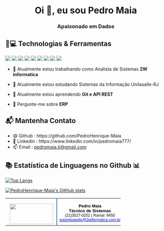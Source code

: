 <h1 align="center">Oi 👋, eu sou Pedro Maia</h1>
<h3 align="center">Apaixonado em Dados</h3>

<h2> 🚀💻 Technologias & Ferramentas </h2> 
<div style="display : inline ; margin-right: 30px">
<img src="https://img.shields.io/badge/Python-3776AB?style=for-the-badge&logo=python&logoColor=white" />
<img src="https://img.shields.io/badge/HTML5-E34F26?style=for-the-badge&logo=html5&logoColor=white" /> 
<img src="https://img.shields.io/badge/CSS-239120?&style=for-the-badge&logo=css3&logoColor=white" />  
<img src="https://img.shields.io/badge/JavaScript-F7DF1E?style=for-the-badge&logo=javascript&logoColor=black" />   
<img src="https://img.shields.io/badge/C-00599C?style=for-the-badge&logo=c&logoColor=white" />  
<img src="https://img.shields.io/badge/Java-ED8B00?style=for-the-badge&logo=java&logoColor=white" /> 
<img src="https://img.shields.io/badge/MySQL-00000F?style=for-the-badge&logo=mysql&logoColor=white" />  
<img src="https://img.shields.io/badge/Microsoft_Word-2B579A?style=for-the-badge&logo=microsoft-word&logoColor=white" />
<img src="https://img.shields.io/badge/Microsoft_Excel-217346?style=for-the-badge&logo=microsoft-excel&logoColor=white" />   
</div>

- 🔭 Atualmente estou trabalhando como Analista de Sistemas **2W informatica**

- 🔭 Atualmente estou estudando Sistemas da Informação Unilasalle-RJ

- 🌱 Atualmente estou aprendendo **Git e API REST**

- 💬 Pergunte-me sobre **ERP**

<h2> 📬 Mantenha Contato</h2>

<ul>
<li> 😄 Github : https://github.com/PedroHenrique-Maia </li>
  <li> 💬 Linkedin : https://www.linkedin.com/in/pedromaia777/ </li>
  <li>📫 Email : <a href=mailto:pedromaia.ti@gmail.com>pedromaia.ti@gmail.com</a>  
</ul>

<h2> 📚 Estatística de Linguagens no Github 📊</h2> 

[![Top Langs](https://github-readme-stats.vercel.app/api/top-langs/?username=PedroHenrique-Maia&langs_count=8&layout=compact)](https://github.com/PedroHenrique-Maia/github-readme-stats) 

[![PedroHenrique-Maia's GitHub stats](https://github-readme-stats.vercel.app/api?username=PedroHenrique-Maia&show_icons=true&theme=highcontrast)](https://github.com/PedroHenrique-Maia/github-readme-stats)

<table border="0" cellspacing="0" cellpadding="0" style="border-collapse:collapse">
 <tbody><tr style="height:0pt">
  <td width="161" valign="top" style="width:120.0pt;border:none;border-right:solid #2e74b5 1.5pt;padding:0cm 0pt 0cm 0pt;height:0pt">
  <p class="MsoNormal" align="center" style="margin-bottom:0cm;text-align:center;line-height:normal">&nbsp;<img src="https://drive.google.com/uc?id=1ZEy6KO6F_6aD1kwQRQJ8MeAnO71zGSWi&export=download" width="136" height="64"></p>
  </td>
  <td width="170" valign="top" style="width:127.55pt;border:none;padding:0cm 0pt 0cm 5.4pt;height:0pt">
  <p class="MsoNormal" align="center" style="margin-bottom:0cm;text-align:center;line-height:normal"><b><span style="font-size:10.0pt;font-family:&quot;Bahnschrift SemiLight&quot;,sans-serif;color:black">Pedro Maia<br>
  Técnico de Sistemas</span></b><span style="font-size:9.0pt;font-family:&quot;Bahnschrift SemiLight&quot;,sans-serif;color:#0d0d0d"><br>
  (21)3527-0252 | Ramal: 9450<br></span><span style="font-size:9.0pt;font-family:&quot;Bahnschrift SemiLight&quot;,sans-serif"><a href="mailto:suporteapollo@2wiformatica.com.br" target="_blank"><span style="color:blue">suporteapollo@2wiformatica.com.br</span></a></span><span style="font-size:8.0pt"></span></p>
  </td>
 </tr>
</tbody></table><table border="0" cellspacing="0" cellpadding="0" style="border-collapse:collapse"><tbody>
</tbody></table></div></div></div></div></td><td class="Aq">&nbsp;</td></tr></tbody></table>
